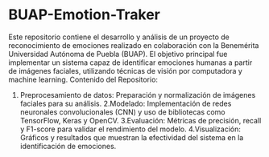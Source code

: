 # BUAP-Emotion-Traker
Este repositorio contiene el desarrollo y análisis de un proyecto de reconocimiento de emociones realizado en colaboración con la Benemérita Universidad Autónoma de Puebla (BUAP). El objetivo principal fue implementar un sistema capaz de identificar emociones humanas a partir de imágenes faciales, utilizando técnicas de visión por computadora y machine learning.
Contenido del Repositorio:
1. Preprocesamiento de datos: Preparación y normalización de imágenes faciales para su análisis.
2.Modelado: Implementación de redes neuronales convolucionales (CNN) y uso de bibliotecas como TensorFlow, Keras y OpenCV.
3.Evaluación: Métricas de precisión, recall y F1-score para validar el rendimiento del modelo.
4.Visualización: Gráficos y resultados que muestran la efectividad del sistema en la identificación de emociones.
